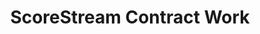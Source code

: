 ---
layout: detailed-page
title: ScoreStream Contract Work
description: "Some prototyping software projects I worked on during the summer part-time"
languages: [Google AppsScript, JavaScript]
slug: score-stream
tags: [google-appscript, javascript, prototyping]
time: "Summer 2022"
order: 1
---